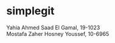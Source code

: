 simplegit
=========
Yahia Ahmed Saad El Gamal, 19-1023 <br/>
Mostafa Zaher Hosney Youssef, 10-6965 <br/>
